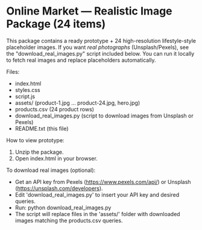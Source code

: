 
Online Market — Realistic Image Package (24 items)
=================================================

This package contains a ready prototype + 24 high-resolution lifestyle-style placeholder images.
If you want *real photographs* (Unsplash/Pexels), see the "download_real_images.py" script included below.
You can run it locally to fetch real images and replace placeholders automatically.

Files:
- index.html
- styles.css
- script.js
- assets/ (product-1.jpg ... product-24.jpg, hero.jpg)
- products.csv (24 product rows)
- download_real_images.py (script to download images from Unsplash or Pexels)
- README.txt (this file)

How to view prototype:
1. Unzip the package.
2. Open index.html in your browser.

To download real images (optional):
- Get an API key from Pexels (https://www.pexels.com/api/) or Unsplash (https://unsplash.com/developers).
- Edit 'download_real_images.py' to insert your API key and desired queries.
- Run: python download_real_images.py
- The script will replace files in the 'assets/' folder with downloaded images matching the products.csv queries.

